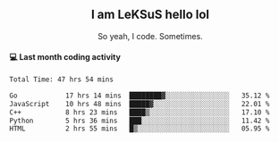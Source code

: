 <h2 align="center">I am LeKSuS hello lol</h2>
<p align="center">So yeah, I code. Sometimes.</p>

#### :computer: Last month coding activity
<!--START_SECTION:waka-->

```txt
Total Time: 47 hrs 54 mins

Go            17 hrs 14 mins  ████████▓░░░░░░░░░░░░░░░░   35.12 %
JavaScript    10 hrs 48 mins  █████▓░░░░░░░░░░░░░░░░░░░   22.01 %
C++           8 hrs 23 mins   ████▒░░░░░░░░░░░░░░░░░░░░   17.10 %
Python        5 hrs 36 mins   ███░░░░░░░░░░░░░░░░░░░░░░   11.42 %
HTML          2 hrs 55 mins   █▒░░░░░░░░░░░░░░░░░░░░░░░   05.95 %
```

<!--END_SECTION:waka-->
